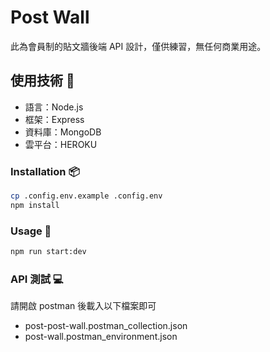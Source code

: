 # Post Wall

此為會員制的貼文牆後端 API 設計，僅供練習，無任何商業用途。



## 使用技術 🔧
- 語言：Node.js
- 框架：Express
- 資料庫：MongoDB
- 雲平台：HEROKU

### Installation 📦
```sh
cp .config.env.example .config.env
npm install
```

### Usage 🚀
```sh
npm run start:dev
```

### API 測試 💻 
請開啟 postman 後載入以下檔案即可
- post-post-wall.postman_collection.json
- post-wall.postman_environment.json 